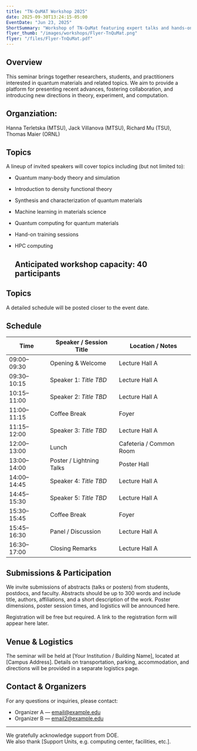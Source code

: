 ```yaml
---
title: "TN-QuMAT Workshop 2025"
date: 2025-09-30T13:24:15-05:00
EventDate: "Jun 23, 2025"
ShortSummary: "Workshop of TN-QuMat featuring expert talks and hands-on sessions"
flyer_thumb: "/images/workshops/Flyer-TnQuMat.png"
flyer: "/files/Flyer-TnQuMat.pdf"
---
```


## Overview

This seminar brings together researchers, students, and practitioners interested in quantum materials and related topics. We aim to provide a platform for presenting recent advances, fostering collaboration, and introducing new directions in theory, experiment, and computation.

## Organziation: 
Hanna Terletska (MTSU), Jack Villanova (MTSU), Richard Mu (TSU), Thomas Maier (ORNL)

## Topics

A lineup of invited speakers will cover topics including (but not limited to):

- Quantum many-body theory and simulation
- Introduction to density functional theory
- Synthesis and characterization of quantum materials
- Machine learning in materials science  
- Quantum computing for quantum materials
- Hand-on training sessions
- HPC computing

  ## Anticipated workshop capacity: 40 participants
  

## Topics

A detailed schedule will be posted closer to the event date.

## Schedule

| Time        | Speaker / Session Title                         | Location / Notes        |
|-------------|--------------------------------------------------|--------------------------|
| 09:00–09:30 | Opening & Welcome                                 | Lecture Hall A           |
| 09:30–10:15 | Speaker 1: *Title TBD*                            | Lecture Hall A           |
| 10:15–11:00 | Speaker 2: *Title TBD*                            | Lecture Hall A           |
| 11:00–11:15 | Coffee Break                                      | Foyer                     |
| 11:15–12:00 | Speaker 3: *Title TBD*                            | Lecture Hall A           |
| 12:00–13:00 | Lunch                                             | Cafeteria / Common Room   |
| 13:00–14:00 | Poster / Lightning Talks                          | Poster Hall               |
| 14:00–14:45 | Speaker 4: *Title TBD*                            | Lecture Hall A           |
| 14:45–15:30 | Speaker 5: *Title TBD*                            | Lecture Hall A           |
| 15:30–15:45 | Coffee Break                                      | Foyer                     |
| 15:45–16:30 | Panel / Discussion                                | Lecture Hall A           |
| 16:30–17:00 | Closing Remarks                                   | Lecture Hall A           |

## Submissions & Participation

We invite submissions of abstracts (talks or posters) from students, postdocs, and faculty. Abstracts should be up to 300 words and include title, authors, affiliations, and a short description of the work. Poster dimensions, poster session times, and logistics will be announced here.  

Registration will be free but required. A link to the registration form will appear here later.

## Venue & Logistics

The seminar will be held at [Your Institution / Building Name], located at [Campus Address]. Details on transportation, parking, accommodation, and directions will be provided in a separate logistics page.

## Contact & Organizers

For any questions or inquiries, please contact:  
- Organizer A — email@example.edu  
- Organizer B — email2@example.edu  

---

We gratefully acknowledge support from DOE.  
We also thank [Support Units, e.g. computing center, facilities, etc.].  



